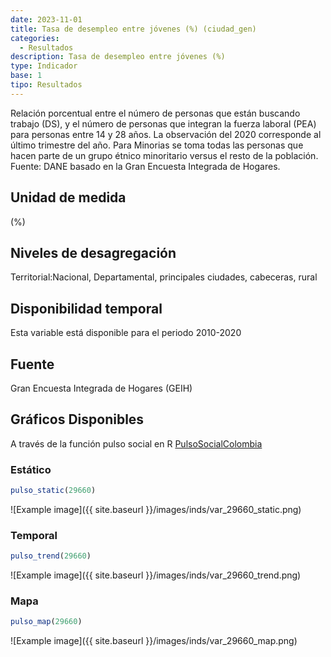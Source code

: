 ```yaml
---
date: 2023-11-01
title: Tasa de desempleo entre jóvenes (%) (ciudad_gen)
categories:
  - Resultados
description: Tasa de desempleo entre jóvenes (%)
type: Indicador
base: 1
tipo: Resultados
--- 
```


Relación porcentual entre el número de personas que están
buscando trabajo (DS), y el número de personas que integran la fuerza laboral (PEA) para personas entre 14 y 28 años. La observación del 2020 corresponde al último trimestre del año. Para Minorias se toma todas las personas que hacen parte de un grupo étnico minoritario versus el resto de la población.
Fuente: DANE basado en la Gran Encuesta Integrada de Hogares.

## Unidad de medida
(%)

## Niveles de desagregación
Territorial:Nacional, Departamental, principales ciudades, cabeceras, rural

## Disponibilidad temporal
Esta variable está disponible para el periodo 2010-2020

## Fuente
Gran Encuesta Integrada de Hogares (GEIH)

## Gráficos Disponibles

A través de la función pulso social en R [PulsoSocialColombia](https://github.com/pulsosocialcolombia/PulsoSocialColombia)

### Estático

``` R
pulso_static(29660)
```

![Example image]({{ site.baseurl }}/images/inds/var_29660_static.png)

### Temporal

``` R
pulso_trend(29660)
```

![Example image]({{ site.baseurl }}/images/inds/var_29660_trend.png)

### Mapa

``` R
pulso_map(29660)
```

![Example image]({{ site.baseurl }}/images/inds/var_29660_map.png)